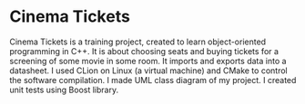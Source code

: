 # Cinema Tickets
Cinema Tickets is a training project, created to learn object-oriented programming in C++. It is about choosing seats and buying tickets for a screening of some movie in some room. It imports and exports data into a datasheet. I used CLion on Linux (a virtual machine) and CMake to control the software compilation. I made UML class diagram of my project. I created unit tests using Boost library.
